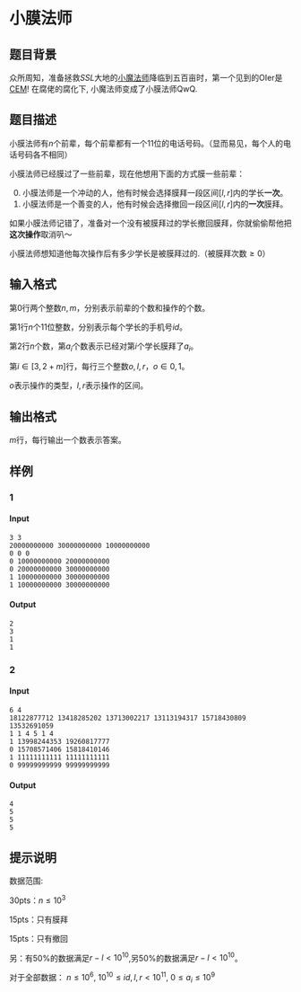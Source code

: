 # 小膜法师

## 题目背景

众所周知，准备拯救$SSL$大地的[小魔法师](https://www.luogu.com.cn/user/35056)降临到五百亩时，第一个见到的OIer是[CEM](https://www.luogu.com.cn/user/30496)! 在腐佬的腐化下, 小魔法师变成了小膜法师QwQ.

## 题目描述

小膜法师有$n$个前辈，每个前辈都有一个$11$位的电话号码。（显而易见，每个人的电话号码各不相同）

小膜法师已经膜过了一些前辈，现在他想用下面的方式膜一些前辈：

0. 小膜法师是一个冲动的人，他有时候会选择膜拜一段区间$[l,r]$内的学长**一次**。
1. 小膜法师是一个善变的人，他有时候会选择撤回一段区间$[l,r]$内的**一次**膜拜。

如果小膜法师记错了，准备对一个没有被膜拜过的学长撤回膜拜，你就偷偷帮他把**这次操作**取消叭～

小膜法师想知道他每次操作后有多少学长是被膜拜过的.（被膜拜次数$\geq0$）

## 输入格式

第$0$行两个整数$n,m$，分别表示前辈的个数和操作的个数。

第$1$行$n$个$11$位整数，分别表示每个学长的手机号$id$。

第$2$行$n$个数，第$a_i$个数表示已经对第$i$个学长膜拜了$a_i$。

第$i \in [3,2+m]$行，每行三个整数$o,l,r$，$o \in {0,1}$。

$o$表示操作的类型，$l,r$表示操作的区间。

## 输出格式

$m$行，每行输出一个数表示答案。

## 样例

### 1

#### Input

```
3 3
20000000000 30000000000 10000000000
0 0 0
0 10000000000 20000000000
0 20000000000 30000000000
1 10000000000 30000000000
1 10000000000 30000000000
```

#### Output

```
2
3
1
1
```

### 2

#### Input

```
6 4
18122877712 13418285202 13713002217 13113194317 15718430809 13532691059
1 1 4 5 1 4
1 13998244353 19260817777
0 15708571406 15818410146
1 11111111111 11111111111
0 99999999999 99999999999
```

#### Output

```
4
5
5
5
```

## 提示说明

数据范围:

30pts：$n \leq 10^3$

15pts：只有膜拜

15pts：只有撤回

另：有50%的数据满足$r-l<10^10$,另50%的数据满足$r-l<10^10$。

对于全部数据： $n \leq 10^6$, $10^{10} \leq id,l,r < 10^{11}$, $0 \leq a_i \leq 10^9$
